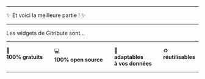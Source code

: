 
<br>
<br>

<div class="has-text-centered my-6">
  
  <hr>

  <p class="is-size-3 has-text-weight-bold mb-1">
    ✨ Et voici la meilleure partie ! ✨
  </p>

  <hr>

  <p class="is-size-4 mb-2 mt-4">
    Les widgets de Gitribute sont...
  </p>

  <hr>

  <div class="columns my-6">
    <div class="column is-size-5">
      <span class="is-size-4">
        💸
      </span><br>
      <b>100% gratuits</b>
    </div>
    <div class="column is-size-5">
      <span class="is-size-4">
        💻
      </span><br>
      <b>100% open source</b>
    </div>
    <div class="column is-size-5">
      <span class="is-size-4">
        🔌
      </span><br>
      <b>adaptables
      <br>à vos données</b>
    </div>
    <div class="column is-size-5">
      <span class="is-size-4">
        ♻️
      </span><br>
      <b>réutilisables</b>
    </div>
  </div>

  <hr class="my-6">

  <!-- <p class="is-size-1 my-5">
    Quoi ?
    <br>
    <span class="">😱</span>
  </p>

  <hr>

  <p class="is-size-4 my-2">
    <i>Vous avez bien lu</i>
  </p>

  <hr>

  <p class="is-size-1 my-5">
    Vraiment ?
    <br>
    <span class="">😵‍💫</span>
  </p>

  <hr>

  <p class="is-size-4 my-2">
    <i>Oui</i>
  </p>

  <hr>

  <p class="is-size-1 my-5">
    Waaaaaaah...
    <br>
    <span class="">🤯</span>
  </p>

  <hr>

  <p class="is-size-4 my-2">
    <i>et ouais</i>
  </p>

  <hr> -->

</div>
